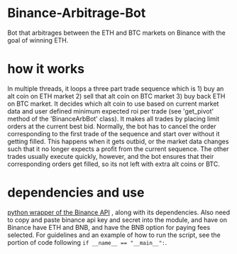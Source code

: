 # Binance-Arbitrage-Bot

Bot that arbitrages between the ETH and BTC markets on Binance with the goal of winning ETH. 

# how it works

In multiple threads, it loops a three part trade sequence which is 1) buy an alt coin on ETH market 2) sell that alt coin on BTC market 3) buy back ETH on BTC market. It decides which alt coin to use based on current market data and user defined minimum expected roi per trade (see 'get_pivot' method of the 'BinanceArbBot' class). It makes all trades by placing limit orders at the current best bid. Normally, the bot has to cancel the order corresponding to the first trade of the sequence and start over without it getting filled. This happens when it gets outbid, or the market data changes such that it no longer expects a profit from the current sequence. The other trades usually execute quickly, however, and the bot ensures that their corresponding orders get filled, so its not left with extra alt coins or BTC.

# dependencies and use

[python wrapper of the Binance API](https://github.com/sammchardy/python-binance) , along with its dependencies. 
Also need to copy and paste binance api key and secret into the module,  and have on Binance have ETH and BNB, and have the BNB option for paying fees selected. For guidelines and an example of how to run the script, see the portion of code following `if __name__ == "__main__":`.
